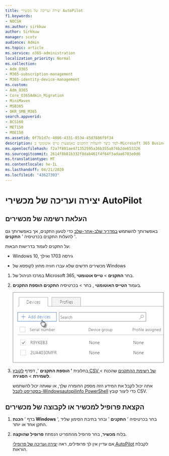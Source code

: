 ```yaml
---
title: יצירה ועריכה של מכשירי AutoPilot
f1.keywords:
- NOCSH
ms.author: sirkkuw
author: Sirkkuw
manager: scotv
audience: Admin
ms.topic: article
ms.service: o365-administration
localization_priority: Normal
ms.collection:
- Adm_O365
- M365-subscription-management
- M365-identity-device-management
ms.custom:
- Adm_O365
- Core_O365Admin_Migration
- MiniMaven
- MSB365
- OKR_SMB_M365
search.appverid:
- BCS160
- MET150
- MOE150
ms.assetid: 0f7b1d7c-4086-4331-8534-45d7886f9f34
description: למד כיצד להעלות התקנים באמצעות טייס אוטומטי ב-Microsoft 365 Business Premium. באפשרותך להקצות פרופיל להתקן או לקבוצת התקנים.
ms.openlocfilehash: f2a7f801ae471352595a36b355a874b2de653326
ms.sourcegitcommit: 2614f8b81b332f8dab461f4f64f3adaa6703e0d6
ms.translationtype: MT
ms.contentlocale: he-IL
ms.lasthandoff: 04/21/2020
ms.locfileid: "43627393"
---
```

# <a name="create-and-edit-autopilot-devices"></a>יצירה ועריכה של מכשירי AutoPilot

## <a name="upload-a-list-of-devices"></a>העלאת רשימה של מכשירים

באפשרותך להשתמש [במדריך שלב-אחר-שלב](add-autopilot-devices-and-profile.md) כדי לטעון התקנים, אך באפשרותך גם להעלות התקנים בכרטיסיה ' **התקנים** '. 
  
על התקנים לעמוד בדרישות הבאות:
  
- Windows 10, גירסה 1703 ואילך
    
- מכשירים חדשים שלא עברו חוויה מחוץ לקופסא של Windows

1. במרכז הניהול של Microsoft 365, בחר **התקנים** \> **טייס אוטומטי**.
  
2. בעמוד **הטייס האוטומטי** , בחר \> בכרטיסיה **התקנים** **הוספת התקנים**.
    
    ![In the Devices tab, choose Add devices.](../media/6ba81e22-c873-40ad-8a72-ce64d15ea6ba.png)
  
3. בחלונית **' הוספת התקנים** ', דפדף [לקובץ CSV של רשימת ההתקנים](https://support.office.com/article/932e3676-2491-49f0-9177-d893d2f5276e) שהכנת \> **לשמירת** \> **הסגירה**.
    
    אתה יכול לקבל את המידע הזה מספק החומרה שלך, או שאתה יכול להשתמש [בסקריפט לקבל-Windowsautopilinfo PowerShell](https://www.powershellgallery.com/packages/Get-WindowsAutoPilotInfo) כדי ליצור קובץ CSV. 
    
## <a name="assign-a-profile-to-a-device-or-a-group-of-devices"></a>הקצאת פרופיל למכשיר או לקבוצה של מכשירים

1. בדף ' **הכנת Windows** ', בחר בכרטיסיה ' **התקנים** ' ובחר בתיבת הסימון שליד התקן אחד או יותר. 
    
2. בלוח **מכשיר**, בחר פרופיל מהתפריט הנפתח **פרופיל שהוקצה**. 
    
    אם עדיין אין לך פרופילים, ראה [יצירה ועריכה של פרופילי AutoPilot](create-and-edit-autopilot-profiles.md) לקבלת הוראות. 
    
